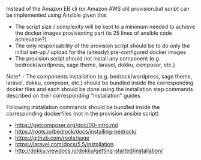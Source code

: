 Instead of the Amazon EB cli (or Amazon AWS cli) provision.bat script can be implemented using Ansible given that

* The script size / complexity will be kept to a minimum needed to achieve the docker images provisioning part (is 25 lines of ansible code achievable?)
* The only responsability of the provision script should be to do only the initial set-up / upload for the (already) pre-configured docker images
* The provision script should not install any component (e.g. bedrock/wordpress, sage theme, laravel, dokku, composer, etc.)


Note* - The components installation (e.g. bedrock/wordpress, sage theme, laravel, dokku, composer, etc.) should be bundled inside 
the corresponding docker files and each should be done using the installation step commands described on their corresponding "Installation" 
guides

Following installation commands should be bundled inside the corresponding dockerfiles (not in the provision ansible script)

* https://getcomposer.org/doc/00-intro.md
* https://roots.io/bedrock/docs/installing-bedrock/
* https://github.com/roots/sage
* https://laravel.com/docs/5.5/installation
* http://dokku.viewdocs.io/dokku/getting-started/installation/
